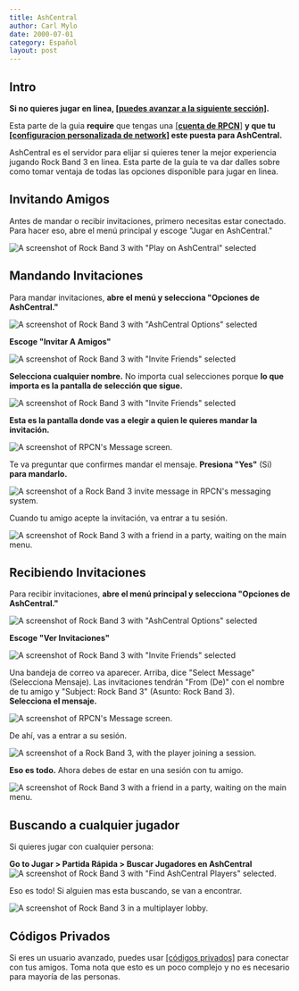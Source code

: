```yaml
---
title: AshCentral
author: Carl Mylo
date: 2000-07-01
category: Español
layout: post
---
```


## Intro

**Si no quieres jugar en linea, [[puedes avanzar a la siguiente sección]](https://hmxmilohax.github.io/rb3-pc/espanol/conexiondirecta/).**

Esta parte de la guia **require** que tengas una [[**cuenta de RPCN**]](https://hmxmilohax.github.io/rb3-pc/espanol/rpcn/) **y que tu [[configuracion personalizada de network]](https://hmxmilohax.github.io/rb3-pc/espanol/configuracionpersonalizada/#network) este puesta para AshCentral.**

AshCentral es el servidor para elijar si quieres tener la mejor experiencia jugando Rock Band 3 en linea. Esta parte de la guía te va dar dalles sobre como tomar ventaja de todas las opciones disponible para jugar en linea.

## Invitando Amigos

Antes de mandar o recibir invitaciones, primero necesitas estar conectado. Para hacer eso, abre el menú principal y escoge "Jugar en AshCentral."

![A screenshot of Rock Band 3 with "Play on AshCentral" selected](https://raw.githubusercontent.com/hmxmilohax/rb3-pc/TheGreatSplit/assets/images/ash/ashcentrales.png "Play on AshCentral")

## Mandando Invitaciones

Para mandar invitaciones, **abre el menú y selecciona "Opciones de AshCentral."**

![A screenshot of Rock Band 3 with "AshCentral Options" selected](https://raw.githubusercontent.com/hmxmilohax/rb3-pc/TheGreatSplit/assets/images/ash/ashoptionses.png "AshCentral Options")

**Escoge "Invitar A Amigos"**

![A screenshot of Rock Band 3 with "Invite Friends" selected](https://raw.githubusercontent.com/hmxmilohax/rb3-pc/TheGreatSplit/assets/images/ash/invitees.png "Invite Friends")

**Selecciona cualquier nombre.** No importa cual selecciones porque **lo que importa es la pantalla de selección que sigue.**

![A screenshot of Rock Band 3 with "Invite Friends" selected](https://raw.githubusercontent.com/hmxmilohax/rb3-pc/TheGreatSplit/assets/images/ash/invfriendses.png "Invite Friends")

**Esta es la pantalla donde vas a elegir a quien le quieres mandar la invitación.**

![A screenshot of RPCN's Message screen.](https://raw.githubusercontent.com/hmxmilohax/rb3-pc/TheGreatSplit/assets/images/ash/invrpcnlistes.png "Select Message To Send")

Te va preguntar que confirmes mandar el mensaje. **Presiona "Yes"** (Si) **para mandarlo.**

![A screenshot of a Rock Band 3 invite message in RPCN's messaging system.](https://raw.githubusercontent.com/hmxmilohax/rb3-pc/TheGreatSplit/assets/images/ash/invitemsges.png "Send message to friend?")

Cuando tu amigo acepte la invitación, va entrar a tu sesión.

![A screenshot of Rock Band 3 with a friend in a party, waiting on the main menu.](https://raw.githubusercontent.com/hmxmilohax/rb3-pc/TheGreatSplit/assets/images/ash/rb3joinedes.png "Rock Band 3: Main Menu with two players")


## Recibiendo Invitaciones

Para recibir invitaciones, **abre el menú principal y selecciona "Opciones de AshCentral."**

![A screenshot of Rock Band 3 with "AshCentral Options" selected](https://raw.githubusercontent.com/hmxmilohax/rb3-pc/TheGreatSplit/assets/images/ash/ashoptionses.png "AshCentral Options")

**Escoge "Ver Invitaciones"**

![A screenshot of Rock Band 3 with "Invite Friends" selected](https://raw.githubusercontent.com/hmxmilohax/rb3-pc/TheGreatSplit/assets/images/ash/invcheckes.png "Check Invites")

Una bandeja de correo va aparecer. Arriba, dice "Select Message" (Selecciona Mensaje). Las invitaciones tendrán "From (De)" con el nombre de tu amigo y "Subject: Rock Band 3" (Asunto: Rock Band 3).  
**Selecciona el mensaje.**

![A screenshot of RPCN's Message screen.](https://raw.githubusercontent.com/hmxmilohax/rb3-pc/TheGreatSplit/assets/images/ash/invmsges.png "Select Message")

De ahí, vas a entrar a su sesión.

![A screenshot of a Rock Band 3, with the player joining a session.](https://raw.githubusercontent.com/hmxmilohax/rb3-pc/TheGreatSplit/assets/images/ash/invjoines.png "Rock Band 3: Joining Session")

**Eso es todo.** Ahora debes de estar en una sesión con tu amigo.

![A screenshot of Rock Band 3 with a friend in a party, waiting on the main menu.](https://raw.githubusercontent.com/hmxmilohax/rb3-pc/TheGreatSplit/assets/images/ash/rb3joinedes.png "Rock Band 3: Main Menu with two players")

## Buscando a cualquier jugador

Si quieres jugar con cualquier persona:

**Go to Jugar > Partida Rápida > Buscar Jugadores en AshCentral**
![A screenshot of Rock Band 3 with "Find AshCentral Players" selected.](https://raw.githubusercontent.com/hmxmilohax/rb3-pc/TheGreatSplit/assets/images/ash/findashcentralplayers.png "Find AshCentral Players")

Eso es todo! Si alguien mas esta buscando, se van a encontrar.

![A screenshot of Rock Band 3 in a multiplayer lobby.](https://raw.githubusercontent.com/hmxmilohax/rb3-pc/TheGreatSplit/assets/images/ash/hostlobbyes.png "Finding AshCentral Players")

## Códigos Privados

Si eres un usuario avanzado, puedes usar [[códigos privados]](ashcentral_room_codes.md) para conectar con tus amigos. Toma nota que esto es un poco complejo y no es necesario para mayoría de las personas.